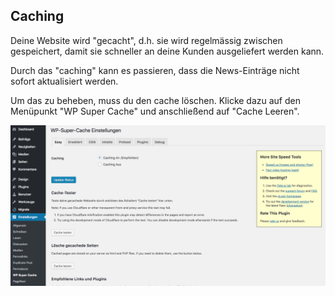 ## Caching

Deine Website wird "gecacht", d.h. sie wird regelmässig zwischen gespeichert, damit sie schneller an deine Kunden ausgeliefert werden kann.

Durch das "caching" kann es passieren, dass die News-Einträge nicht sofort aktualisiert werden.

Um das zu beheben, muss du den cache löschen. Klicke dazu auf den Menüpunkt "WP Super Cache" und anschließend  auf "Cache Leeren".

![image](./assets/caching.png)
